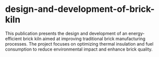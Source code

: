 # design-and-development-of-brick-kiln
This publication presents the design and development of an energy-efficient brick kiln aimed at improving traditional brick manufacturing processes. The project focuses on optimizing thermal insulation and fuel consumption to reduce environmental impact and enhance brick quality. 

